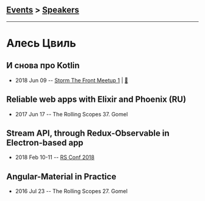 ## [Events](../README.md) > [Speakers](../speakers.md)
---

# Алесь Цвиль

## И снова про Kotlin
- 2018 Jun 09 -- [Storm The Front Meetup 1](https://www.youtube.com/watch?v=XY2Mh1PVu8k)  | [:notebook:](http://slides.com/diodredd/deck-19-20#/)  
## Reliable web apps with Elixir and Phoenix (RU)
- 2017 Jun 17 -- The Rolling Scopes 37. Gomel    
## Stream API, through Redux-Observable in Electron-based app
- 2018 Feb 10-11 -- [RS Conf 2018](https://youtu.be/57m27q_xE68)    
## Angular-Material in Practice
- 2016 Jul 23 -- The Rolling Scopes 27. Gomel    
